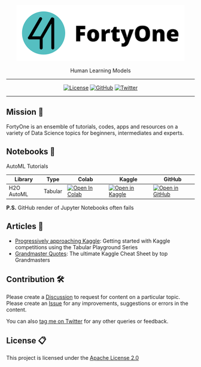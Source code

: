 <div align='center'>

<img src='images/logo_name_light_450_x_150.png'>
<br>

Human Learning Models

---

[![License](https://img.shields.io/badge/license-Apache%202.0-blue.svg?logo=apache)](https://github.com/vopani/fortyone/blob/master/LICENSE)
[![GitHub](https://img.shields.io/github/stars/vopani/fortyone?color=yellowgreen&logo=github)](https://github.com/vopani/fortyone)
[![Twitter](https://img.shields.io/twitter/follow/vopani)](https://twitter.com/vopani)

---

</div>

## Mission 🚀
FortyOne is an ensemble of tutorials, codes, apps and resources on a variety of Data Science topics for beginners, intermediates and experts.

## Notebooks 📔

AutoML Tutorials

| Library    | Type    | Colab | Kaggle | GitHub |
| ---------- | ------- | ----- | ------ | ------ |
| H2O AutoML | Tabular | [![Open In Colab](https://colab.research.google.com/assets/colab-badge.svg)](https://colab.research.google.com/github/vopani/fortyone/blob/main/notebooks/automl/tabular/H2O%20AutoML.ipynb) | [![Open in Kaggle](https://img.shields.io/static/v1?label=&message=Open%20in%20Kaggle&labelColor=grey&color=blue&logo=kaggle)](https://www.kaggle.com/rohanrao/fortyone-h2o-automl) | [![Open in GitHub](https://img.shields.io/static/v1?label=&message=Open%20in%20GitHub&labelColor=grey&color=blue&logo=github)](https://github.com/vopani/fortyone/blob/main/notebooks/automl/tabular/H2O%20AutoML.ipynb) |

**P.S.** GitHub render of Jupyter Notebooks often fails

## Articles 📖

* [Progressively approaching Kaggle](https://towardsdatascience.com/progressively-approaching-kaggle-f58db71a42a9): Getting started with Kaggle competitions using the Tabular Playground Series
* [Grandmaster Quotes](https://github.com/vopani/datasciencenightly/tree/main/kaggle/kgm_quotes): The ultimate Kaggle Cheat Sheet by top Grandmasters

## Contribution 🛠️
Please create a [Discussion](https://github.com/vopani/fortyone/discussions/categories/topics) to request for content on a particular topic.   
Please create an [Issue](https://github.com/vopani/fortyone/issues) for any improvements, suggestions or errors in the content.

You can also [tag me on Twitter](https://twitter.com/vopani) for any other queries or feedback.

## License 📋
This project is licensed under the [Apache License 2.0](#LICENSE)
